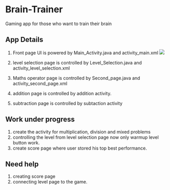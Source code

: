 # Brain-Trainer
Gaming app for those who want to train their brain

## App Details
1. Front page UI is powered by Main_Activity.java and activity_main.xml
![](images/Screenshot(318).png)

2. level selection page is controlled by Level_Selection.java and activity_level_selection.xml
4. Maths operator page is controlled by Second_page.java and activity_second_page.xml
5. addition page is controlled by addition activity.
6. subtraction page is controlled by subtaction activity

## Work under progress
1. create the activity for multiplication, division and mixed problems
2. controlling the level from level selection page now only warmup level button work.
3. create score page where user stored his top best performance.


## Need help
1. creating score page
2. connecting level page to the game.

